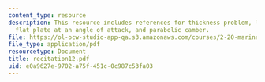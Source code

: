 ```yaml
---
content_type: resource
description: This resource includes references for thickness problem, lifting problem,
  flat plate at an angle of attack, and parabolic camber.
file: https://ol-ocw-studio-app-qa.s3.amazonaws.com/courses/2-20-marine-hydrodynamics-13-021-spring-2005/e0a9627e9702a75f451c0c987c53fa03_recitation12.pdf
file_type: application/pdf
resourcetype: Document
title: recitation12.pdf
uid: e0a9627e-9702-a75f-451c-0c987c53fa03
---
```


